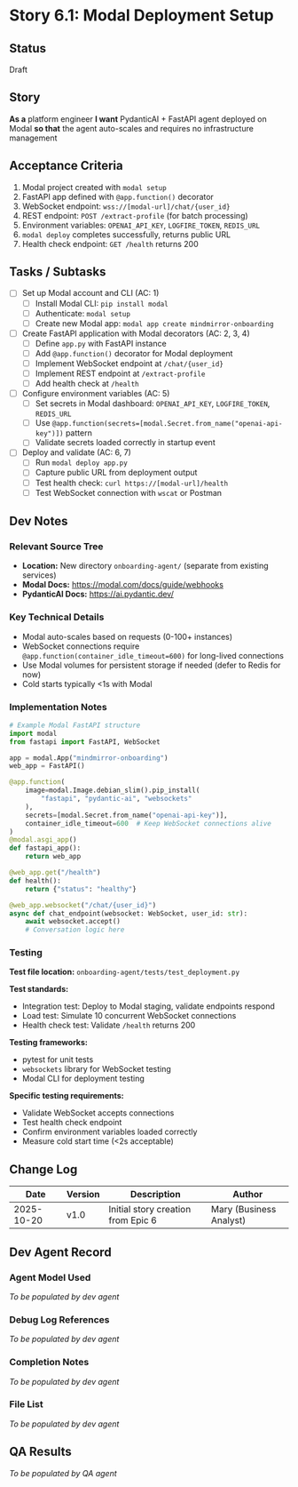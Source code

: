 # Story 6.1: Modal Deployment Setup

## Status
Draft

## Story
**As a** platform engineer
**I want** PydanticAI + FastAPI agent deployed on Modal
**so that** the agent auto-scales and requires no infrastructure management

## Acceptance Criteria

1. Modal project created with `modal setup`
2. FastAPI app defined with `@app.function()` decorator
3. WebSocket endpoint: `wss://[modal-url]/chat/{user_id}`
4. REST endpoint: `POST /extract-profile` (for batch processing)
5. Environment variables: `OPENAI_API_KEY`, `LOGFIRE_TOKEN`, `REDIS_URL`
6. `modal deploy` completes successfully, returns public URL
7. Health check endpoint: `GET /health` returns 200

## Tasks / Subtasks

- [ ] Set up Modal account and CLI (AC: 1)
  - [ ] Install Modal CLI: `pip install modal`
  - [ ] Authenticate: `modal setup`
  - [ ] Create new Modal app: `modal app create mindmirror-onboarding`

- [ ] Create FastAPI application with Modal decorators (AC: 2, 3, 4)
  - [ ] Define `app.py` with FastAPI instance
  - [ ] Add `@app.function()` decorator for Modal deployment
  - [ ] Implement WebSocket endpoint at `/chat/{user_id}`
  - [ ] Implement REST endpoint at `/extract-profile`
  - [ ] Add health check at `/health`

- [ ] Configure environment variables (AC: 5)
  - [ ] Set secrets in Modal dashboard: `OPENAI_API_KEY`, `LOGFIRE_TOKEN`, `REDIS_URL`
  - [ ] Use `@app.function(secrets=[modal.Secret.from_name("openai-api-key")])` pattern
  - [ ] Validate secrets loaded correctly in startup event

- [ ] Deploy and validate (AC: 6, 7)
  - [ ] Run `modal deploy app.py`
  - [ ] Capture public URL from deployment output
  - [ ] Test health check: `curl https://[modal-url]/health`
  - [ ] Test WebSocket connection with `wscat` or Postman

## Dev Notes

### Relevant Source Tree
- **Location:** New directory `onboarding-agent/` (separate from existing services)
- **Modal Docs:** https://modal.com/docs/guide/webhooks
- **PydanticAI Docs:** https://ai.pydantic.dev/

### Key Technical Details
- Modal auto-scales based on requests (0-100+ instances)
- WebSocket connections require `@app.function(container_idle_timeout=600)` for long-lived connections
- Use Modal volumes for persistent storage if needed (defer to Redis for now)
- Cold starts typically <1s with Modal

### Implementation Notes
```python
# Example Modal FastAPI structure
import modal
from fastapi import FastAPI, WebSocket

app = modal.App("mindmirror-onboarding")
web_app = FastAPI()

@app.function(
    image=modal.Image.debian_slim().pip_install(
        "fastapi", "pydantic-ai", "websockets"
    ),
    secrets=[modal.Secret.from_name("openai-api-key")],
    container_idle_timeout=600  # Keep WebSocket connections alive
)
@modal.asgi_app()
def fastapi_app():
    return web_app

@web_app.get("/health")
def health():
    return {"status": "healthy"}

@web_app.websocket("/chat/{user_id}")
async def chat_endpoint(websocket: WebSocket, user_id: str):
    await websocket.accept()
    # Conversation logic here
```

### Testing
**Test file location:** `onboarding-agent/tests/test_deployment.py`

**Test standards:**
- Integration test: Deploy to Modal staging, validate endpoints respond
- Load test: Simulate 10 concurrent WebSocket connections
- Health check test: Validate `/health` returns 200

**Testing frameworks:**
- pytest for unit tests
- `websockets` library for WebSocket testing
- Modal CLI for deployment testing

**Specific testing requirements:**
- Validate WebSocket accepts connections
- Test health check endpoint
- Confirm environment variables loaded correctly
- Measure cold start time (<2s acceptable)

## Change Log

| Date | Version | Description | Author |
|------|---------|-------------|--------|
| 2025-10-20 | v1.0 | Initial story creation from Epic 6 | Mary (Business Analyst) |

## Dev Agent Record

### Agent Model Used
_To be populated by dev agent_

### Debug Log References
_To be populated by dev agent_

### Completion Notes
_To be populated by dev agent_

### File List
_To be populated by dev agent_

## QA Results
_To be populated by QA agent_
